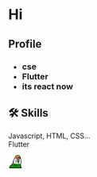 <h1>Hi</h1>
<h2>Profile</h2>
<h3><ul>
  <li>cse</li>
  <li>Flutter</li>
  <li>its react now</li>
</ul></h3>
<h2>🛠 Skills</h2>
Javascript, HTML, CSS...<br>
Flutter<br>
<img src="https://raw.githubusercontent.com/ItsAnunesS/ItsAnunesS/master/src/img/parrots/flags/indiaparrot.gif" width="30" height="40"/>
